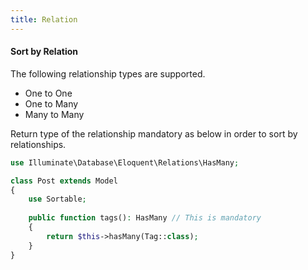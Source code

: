 ```yaml
---
title: Relation
---
```


#### Sort by Relation
The following relationship types are supported.
- One to One
- One to Many
- Many to Many

Return type of the relationship mandatory as below in order to sort by relationships.

```php
use Illuminate\Database\Eloquent\Relations\HasMany;

class Post extends Model
{
    use Sortable;
    
    public function tags(): HasMany // This is mandatory
    {
        return $this->hasMany(Tag::class);
    }
}
```